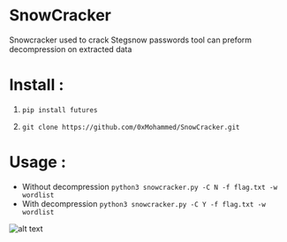 # SnowCracker
Snowcracker used to crack Stegsnow passwords tool can preform decompression on extracted data

# Install :

1. `pip install futures`

2. `git clone https://github.com/0xMohammed/SnowCracker.git`

# Usage :

* Without decompression `python3 snowcracker.py -C N -f flag.txt -w wordlist `
* With decompression `python3 snowcracker.py -C Y -f flag.txt -w wordlist `

![alt text](https://github.com/0xMohammed/SnowCracker/blob/master/example.jpeg)
